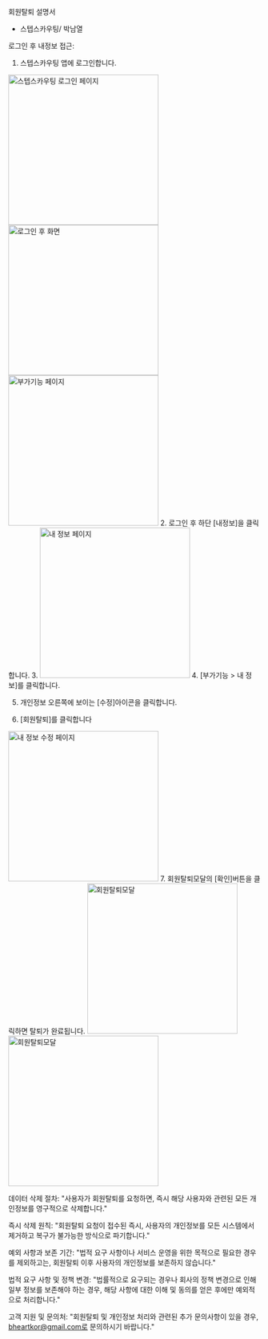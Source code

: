 회원탈퇴 설명서 

- 스텝스카우팅/ 박남열

로그인 후 내정보 접근:
1. 스텝스카우팅 앱에 로그인합니다.
<img src="회원탈퇴1.jpg" alt="스텝스카우팅 로그인 페이지" width="300px"/>
<img src="회원탈퇴2.jpg" alt="로그인 후 화면" width="300px"/>
<img src="회원탈퇴3.jpg" alt="부가기능 페이지" width="300px">
2. 로그인 후 하단 [내정보]을 클릭합니다.
3. <img src="회원탈퇴4.jpg" alt="내 정보 페이지" width="300px">
4. [부가기능 > 내 정보]를 클릭합니다.

5. 개인정보 오른쪽에 보이는 [수정]아이콘을 클릭합니다.

6. [회원탈퇴]를 클릭합니다
<img src="회원탈퇴5.jpg" alt="내 정보 수정 페이지" width="300px">
7. 회원탈퇴모달의 [확인]버튼을 클릭하면 탈퇴가 완료됩니다.
<img src="회원탈퇴6.jpg" alt="회원탈퇴모달" width="300px">
<img src="회원탈퇴7.jpg" alt="회원탈퇴모달" width="300px"> 


데이터 삭제 절차:
"사용자가 회원탈퇴를 요청하면, 즉시 해당 사용자와 관련된 모든 개인정보를 영구적으로 삭제합니다."

즉시 삭제 원칙:
"회원탈퇴 요청이 접수된 즉시, 사용자의 개인정보를 모든 시스템에서 제거하고 복구가 불가능한 방식으로 파기합니다."

예외 사항과 보존 기간:
"법적 요구 사항이나 서비스 운영을 위한 목적으로 필요한 경우를 제외하고는, 회원탈퇴 이후 사용자의 개인정보를 보존하지 않습니다."

법적 요구 사항 및 정책 변경:
"법률적으로 요구되는 경우나 회사의 정책 변경으로 인해 일부 정보를 보존해야 하는 경우, 해당 사항에 대한 이해 및 동의를 얻은 후에만 예외적으로 처리합니다."

고객 지원 및 문의처:
"회원탈퇴 및 개인정보 처리와 관련된 추가 문의사항이 있을 경우, bheartkor@gmail.com로 문의하시기 바랍니다."

